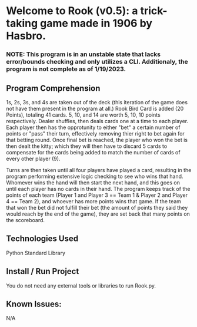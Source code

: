 # Welcome to Rook (v0.5): a trick-taking game made in 1906 by Hasbro.

### NOTE: This program is in an unstable state that lacks error/bounds checking and only utilizes a CLI. Additionaly, the program is not complete as of 1/19/2023.

## Program Comprehension

1s, 2s, 3s, and 4s are taken out of the deck (this iteration of the game does not have them present in the program at all.) Rook Bird Card is added (20 Points), totaling 41 cards. 5, 10, and 14 are worth 5, 10, 10 points respectively. Dealer shuffles, then deals cards one at a time to each player. Each player then has the opprotunity to either "bet" a certain number of points or "pass" their turn, effectively removing thier right to bet again for that betting round. Once final bet is reached, the player who won the bet is then dealt the kitty; which they will then have to discard 5 cards to compensate for the cards being added to match the number of cards of every other player (9). 

Turns are then taken until all four players have played a card, resulting in the program performing extensive logic checking to see who wins that hand. Whomever wins the hand will then start the next hand, and this goes on until each player has no cards in their hand. The program keeps track of the points of each team (Player 1 and Player 3 == Team 1 & Player 2 and Player 4 == Team 2), and whoever has more points wins that game. If the team that won the bet did not fulfill their bet (the amount of points they said they would reach by the end of the game), they are set back that many points on the scoreboard.

## Technologies Used
Python Standard Library

## Install / Run Project
You do not need any external tools or libraries to run Rook.py.

## Known Issues:
N/A